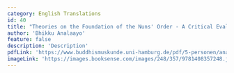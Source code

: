 ```yaml
---
category: English Translations
id: 40
title: "Theories on the Foundation of the Nuns' Order - A Critical Evaluation"
author: 'Bhikku Analaayo'
feature: false
description: 'Description'
pdfLink: 'https://www.buddhismuskunde.uni-hamburg.de/pdf/5-personen/analayo/theories-foundation.pdf'
imageLink: 'https://images.booksense.com/images/248/357/9781408357248.jpg'
---
```

